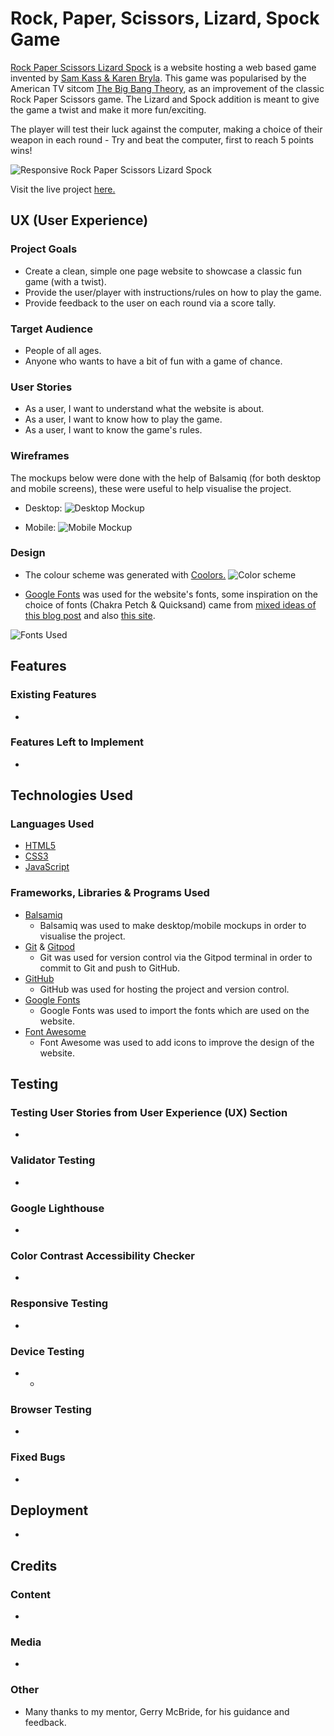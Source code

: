 # Rock, Paper, Scissors, Lizard, Spock Game

[Rock Paper Scissors Lizard Spock](https://richardreiter.github.io/rock-paper-scissors-lizard-spock/) is a website hosting a web based game invented by [Sam Kass & Karen Bryla](http://www.samkass.com/theories/RPSSL.html). This game was popularised by the American TV sitcom [The Big Bang Theory](https://youtu.be/x5Q6-wMx-K8), as an improvement of the classic Rock Paper Scissors game.
The Lizard and Spock addition is meant to give the game a twist and make it more fun/exciting.

The player will test their luck against the computer, making a choice of their weapon in each round - Try and beat the computer, first to reach 5 points wins!

![Responsive Rock Paper Scissors Lizard Spock](docs/screenshots/rpsls-responsiveness.png)

Visit the live project [here.](https://richardreiter.github.io/rock-paper-scissors-lizard-spock/)

## UX (User Experience)

### Project Goals

- Create a clean, simple one page website to showcase a classic fun game (with a twist).
- Provide the user/player with instructions/rules on how to play the game.
- Provide feedback to the user on each round via a score tally.

### Target Audience

- People of all ages.
- Anyone who wants to have a bit of fun with a game of chance.

### User Stories

- As a user, I want to understand what the website is about.
- As a user, I want to know how to play the game.
- As a user, I want to know the game's rules.

### Wireframes

The mockups below were done with the help of Balsamiq (for both desktop and mobile screens), these were useful to help visualise the project.

- Desktop:
  ![Desktop Mockup](docs/wireframes/desk-wireframe.png)

- Mobile:
  ![Mobile Mockup](docs/wireframes/mobile-wireframe.png)

### Design

- The colour scheme was generated with [Coolors.](https://coolors.co/af2bbf-a14ebf-6c91bf-5fb0b7-5bc8af)
![Color scheme](docs/screenshots/palette.png)

- [Google Fonts](https://fonts.google.com/) was used for the website's fonts, some inspiration on the choice of fonts (Chakra Petch & Quicksand) came from [mixed ideas of this blog post](https://artisanthemes.io/best-google-fonts-combinations-modern-agency-website/) and also [this site](https://www.whatfontis.com/NMY_BigBang.similar).

![Fonts Used](docs/screenshots/fonts.png)

## Features

### Existing Features

- 

### Features Left to Implement

- 

## Technologies Used

### Languages Used

- [HTML5](https://developer.mozilla.org/en-US/docs/Glossary/HTML5)
- [CSS3](https://developer.mozilla.org/en-US/docs/Web/CSS)
- [JavaScript](https://developer.mozilla.org/en-US/docs/Web/JavaScript)

### Frameworks, Libraries & Programs Used

- [Balsamiq](https://balsamiq.com/)
  - Balsamiq was used to make desktop/mobile mockups in order to visualise the project.
- [Git](https://git-scm.com/) & [Gitpod](https://gitpod.io/)
  - Git was used for version control via the Gitpod terminal in order to commit to Git and push to GitHub.
- [GitHub](https://github.com/)
  - GitHub was used for hosting the project and version control.
- [Google Fonts](https://fonts.google.com/)
  - Google Fonts was used to import the fonts which are used on the website.
- [Font Awesome](https://fontawesome.com/)
  - Font Awesome was used to add icons to improve the design of the website.

## Testing

### Testing User Stories from User Experience (UX) Section

- 

### Validator Testing

- 

### Google Lighthouse

- 

### Color Contrast Accessibility Checker

- 

### Responsive Testing

- 

### Device Testing

- 
  - 

### Browser Testing

- 

### Fixed Bugs

- 

## Deployment

- 

## Credits 

### Content

- 

### Media

- 

### Other

- Many thanks to my mentor, Gerry McBride, for his guidance and feedback.